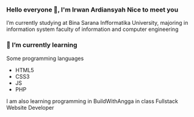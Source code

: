 ### Hello everyone 👋, I'm Irwan Ardiansyah Nice to meet you
I’m currently studying at Bina Sarana Infformatika University, majoring in information system faculty of information and computer engineering

### 🌱 I’m currently learning
<p>Some programming languages</p>
<ul>
  <li>HTML5</li>
  <li>CSS3</li>
  <li>JS</li>
  <li>PHP</li>
</ul>

<p>I am also learning programming in BuildWithAngga in class Fullstack Website Developer</p>
<!--
**ardiansyahirwan/ardiansyahirwan** is a ✨ _special_ ✨ repository because its `README.md` (this file) appears on your GitHub profile.

Here are some ideas to get you started:

- 🔭 I’m currently working on ...
- 🌱 I’m currently learning ...
- 👯 I’m looking to collaborate on ...
- 🤔 I’m looking for help with ...
- 💬 Ask me about ...
- 📫 How to reach me: ...
- 😄 Pronouns: ...
- ⚡ Fun fact: ...
-->
